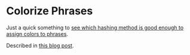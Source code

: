 # Colorize Phrases

Just a quick something to [see which hashing method is good enough to assign colors to phrases](http://htmlpreview.github.io/?https://github.com/angelikatyborska/colorize-phrases/blob/master/index.html).

Described in [this blog post](http://angelika.me/2017/07/03/colorizing-names/).
